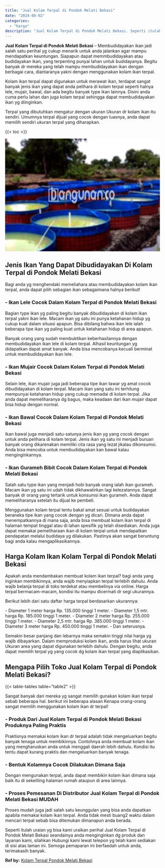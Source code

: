 ```yaml
---
title: "Jual Kolam Terpal di Pondok Melati Bekasi"
date: "2024-08-02"
categories: 
  - "harga"
description: "Jual Kolam Terpal di Pondok Melati Bekasi. Seperti itulah uraian yg bisa kami uraikan perihal Jual Kolam Terpal di Pondok Melati Bekasi seandainya anda mengi..."
---
```


**Jual Kolam Terpal di Pondok Melati Bekasi** – Membudidayakan ikan jadi salah satu perihal yg cukup menarik untuk anda jalankan agar mampu mendapatkan keuntungan. Siapapun dapat memmbudidayakan atau budidayakan ikan, yang terpenting punyai lahan untuk budidayanya. Begitu banyak dr mereka yang telah mampu membudidayakan ikan dengan berbagai cara, diantaranya yakni dengan menggunakan kolam ikan terpal.

Kolam ikan terpal dapat digunakan untuk merawat ikan, terdapat sangat banyak jenis ikan yang dapat anda pelihara di kolam terpal seperti halnya lele, mujair, bawal, dan ada begitu banyak type ikan lainnya. Disini anda cuma perlu lahan dan juga kolam terpal sehingga dapat membudidayakan ikan yg diinginkan.

Terpal yang dibutuhkan mengatur dengan ukuran Ukuran dr kolam ikan itu sendiri. Umumnya terpal dijual yang cocok dengan luasnya, anda dapat memilih sendiri ukuran terpal yang diharapkan.

{{< toc >}}

![Jual Kolam Terpal di Pondok Melati Bekasi](/images/jual-kolam-terpal-42.png)

## Jenis Ikan Yang Dapat Dibudidayakan Di Kolam Terpal di Pondok Melati Bekasi

Bagi anda yg menghendaki memeliahara atau membudidayakan kolam ikan terpal, anda dapat pilih sebagian ikan sebagaimana halnya berikut!

### \- Ikan Lele Cocok Dalam Kolam Terpal di Pondok Melati Bekasi

Bagian type ikan yg paling begitu banyak dibudidayakan di kolam ikan terpal yakni ikan lele. Macam ikan yg satu ini punya ketahanan hidup yg cukup kuat dalam situasi apapun. Bisa dibilang bahwa ikan lele ialah beberapa tipe ikan yg paling kuat untuk ketahanan hidup di area apapun.

Banyak orang yang sudah membuktikan keberhasilannya dengan membudidayakan ikan lele di kolam terpal. Alhasil keuntungan yg didapatkan dapat amat banyak. Anda bisa mencobanya kecuali berminat untuk membudidayakan ikan lele.

### \- Ikan Mujair Cocok Dalam Kolam Terpal di Pondok Melati Bekasi

Selain lele, ikan mujair juga jadi beberapa tipe ikan tawar yg amat cocok dibudidayakan di kolam terpal. Macam ikan yang satu ini terhitung mempunyai ketahanan hidup yang cukup memadai di kolam terpal. Jika anda dapat memeliharanya dg bagus, maka keadaan dari ikan mujair dapat bisa hidup dengan normal.

### \- Ikan Bawal Cocok Dalam Kolam Terpal di Pondok Melati Bekasi

Ikan bawal juga menjadi satu-satunya jenis ikan yg yang cocok dengan untuk anda pelihara di kolam terpal. Jenis ikan yg satu ini menjadi buruan banyak orang dikarenakan memiliki cita rasa yang lezat jikalau dikonsumsi. Anda bisa mencoba untuk membudidayakan kan bawal kalau menginginkannya.

### \- Ikan Gurameh Bibit Cocok Dalam Kolam Terpal di Pondok Melati Bekasi

Salah satu type ikan yang menjadi hobi banyak orang ialah ikan gurameh. Macam ikan yg satu ini udah tidak dikhawatirkan lagi kelezatannya. Sangat banyak dr orang yang tertarik untuk konsumsi ikan gurameh. Anda dapat memeliharanya setelah itu dijual ke pembeli.

Menggunakan kolam terpal tentu bakal amat sesuai untuk budidayakan beraneka tipe ikan yang cocok dengan yg dicari. Dimana anda dapat menempatkannya di mana saja, anda bisa membuat kolam ikan terpal di halaman tempat tinggal atau di lahan spesifik yg telah disediakan. Anda juga dapat memakai pemeliharaan ikan di kolam terpal untuk mendapatkan pendapatan melalui budidaya yg dilakukan. Pastinya akan sangat beruntung bagi anda kalau mengaplikasikannya.

## Harga Kolam Ikan Kolam Terpal di Pondok Melati Bekasi

Apakah anda mendambakan membuat kolam ikan terpal? bagi anda yang inginkan membikinnya, anda wajib menyiapkan terpal terlebih dahulu. Anda wajib belanja terpal di toko terdekat atau membelinya via online. Harga terpal bermacam-macam, kondisi itu mampu dicermati dr segi ukurannya.

Berikut lebih dari satu daftar harga terpal berdasarkan ukurannya:

\- Diameter 1 meter harga Rp. 135.000 tinggi 1 meter. - Diameter 1,5 mtr. harga Rp. 185.000 tinggi 1 meter. - Diameter 2 meter harga Rp. 255.000 tinggi 1 meter. - Diameter 2,5 mtr. harga Rp. 385.000 tinggi 1 meter. - Diameter 3 meter harga Rp. 450.000 tinggi 1 meter. - Dan seterusnya.

Semakin besar panjang dan lebarnya maka semakin tinggi nilai harga yg wajib dibayarkan. Dalam memproduksi kolam ikan, anda harus lihat ukuran Ukuran area yang dapat digunakan terlebih dahulu. Dengan begitu, anda dapat memilih terpal yg yang cocok dg kolam ikan terpal yang diaplikasikan.

## Mengapa Pilih Toko Jual Kolam Terpal di Pondok Melati Bekasi?

{{< table-tables table="table2" >}}

Sangat banyak dari mereka yg sangat memilih gunakan kolam ikan terpal sebab beberapa hal. berikut ini beberapa alasan Kenapa orang-orang sangat memilih menggunakan kolam ikan dr terpal!

### \- Produk Dari Jual Kolam Terpal di Pondok Melati Bekasi Produknya Paling Praktis

Praktisnya memakai kolam ikan dr terpal adalah tidak mengeluarkan begitu banyak tenaga untuk membikinnya. Contohnya anda membuat kolam ikan yang mengharuskan anda untuk menggali daerah lebih dahulu. Kondisi itu tentu dapat kurang praktis dan mengeluarkan banyak tenaga.

### \- Bentuk Kolamnya Cocok Dilakukan Dimana Saja

Dengan mengunakan terpal, anda dapat membikin kolam ikan dimana saja baik itu di sekeliling halaman rumah ataupun di area lainnya.

### \- Proses Pemesanan Di Distributor Jual Kolam Terpal di Pondok Melati Bekasi MUDAH

Proses mudah juga jadi salah satu keunggulan yang bisa anda dapatkan apabila memakai kolam ikan terpal. Anda tidak mesti buang2 waktu dalam mencari terpal sebab bisa ditemukan dimanapun anda berada.

Seperti itulah uraian yg bisa kami uraikan perihal Jual Kolam Terpal di Pondok Melati Bekasi seandainya anda menginginkan dg produk dan layanan kami, silahkan Hubungi kami lewat telepon yg telah kami sediakan di sisi atas laman ini. Semoga pemaparan ini berfaedah untuk anda, terimakasih banyak.

**Ref by:** [Kolam Terpal Pondok Melati Bekasi](https://id.wikipedia.org/wiki/Kolam)
